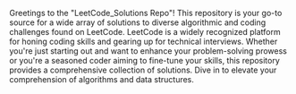 Greetings to the "LeetCode_Solutions Repo"! This repository is your go-to source for a wide array of solutions to diverse algorithmic and coding challenges found on LeetCode. LeetCode is a widely recognized platform for honing coding skills and gearing up for technical interviews. Whether you're just starting out and want to enhance your problem-solving prowess or you're a seasoned coder aiming to fine-tune your skills, this repository provides a comprehensive collection of solutions. Dive in to elevate your comprehension of algorithms and data structures.
